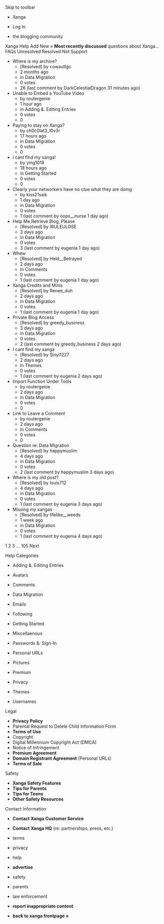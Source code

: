 Skip to toolbar

*   Xanga

*   Log In

*   the blogging community

Xanga Help Add New » **Most recently discussed** questions about Xanga… FAQs Unresolved Resolved Not Support

*   Where is my archive?
    *   \[Resolved\] by cowautlgc
    *   2 months ago
    *   in Data Migration
    *   0 votes
    *   26 (last comment by DarkCelestialDragon 31 minutes ago)
*   Unable to Embed a YouTube Video
    *   by routergenie
    *   1 hour ago
    *   in Adding &. Editing Entries
    *   0 votes
    *   0
*   Paying to stay on Xanga?
    *   by ch0c0lat3\_l0v3r
    *   17 hours ago
    *   in Data Migration
    *   0 votes
    *   0
*   i cant find my xanga!
    *   by ying1019
    *   18 hours ago
    *   in Getting Started
    *   0 votes
    *   0
*   Clearly your networkers have no clue what they are doing
    *   by kiss21ssik
    *   1 day ago
    *   in Data Migration
    *   0 votes
    *   1 (last comment by oops\_\_nurse 1 day ago)
*   Help Me Retrieve Blog, Please
    *   \[Resolved\] by IRULEULOSE
    *   3 days ago
    *   in Data Migration
    *   0 votes
    *   3 (last comment by eugenia 1 day ago)
*   Whew
    *   \[Resolved\] by Held\_\_Betrayed
    *   2 days ago
    *   in Comments
    *   0 votes
    *   1 (last comment by eugenia 1 day ago)
*   Xanga Credits and Minis
    *   \[Resolved\] by Renee\_duh
    *   2 days ago
    *   in Data Migration
    *   0 votes
    *   1 (last comment by eugenia 1 day ago)
*   Private Blog Access
    *   \[Resolved\] by greedy\_business
    *   3 days ago
    *   in Data Migration
    *   0 votes
    *   2 (last comment by greedy\_business 2 days ago)
*   I cant find my xanga
    *   \[Resolved\] by Sinyi1227
    *   2 days ago
    *   in Themes
    *   0 votes
    *   1 (last comment by eugenia 2 days ago)
*   Import Function Under Tools
    *   by routergenie
    *   2 days ago
    *   in Data Migration
    *   0 votes
    *   0
*   Link to Leave a Comment
    *   by routergenie
    *   2 days ago
    *   in Comments
    *   0 votes
    *   0
*   Question re: Data Migration
    *   \[Resolved\] by happymuslim
    *   4 days ago
    *   in Data Migration
    *   0 votes
    *   2 (last comment by happymuslim 3 days ago)
*   Where is my old post?
    *   \[Resolved\] by louis712
    *   4 days ago
    *   in Data Migration
    *   0 votes
    *   1 (last comment by eugenia 3 days ago)
*   Missing my xangas
    *   \[Resolved\] by lifelike\_\_weeds
    *   1 week ago
    *   in Data Migration
    *   0 votes
    *   1 (last comment by eugenia 4 days ago)

1 2 3 ... 105 Next

Help Categories

*   Adding &. Editing Entries
*   Avatars
*   Comments
*   Data Migration
*   Emails
*   Following
*   Getting Started
*   Miscellaenous

*   Passwords &. Sign-In
*   Personal URLs
*   Pictures
*   Premium
*   Privacy
*   Themes
*   Usernames

Legal

*   **Privacy Policy**
*   Parental Request to Delete Child Information Form
*   **Terms of Use**
*   Copyright
*   Digital Millennium Copyright Act (DMCA)
*   Notice of Infringement
*   **Premium Agreement**
*   **Domain Registrant Agreement** (Personal URLs)
*   **Terms of Sale**

Safety

*   **Xanga Safety Features**
*   **Tips for Parents**
*   **Tips for Teens**
*   **Other Safety Resources**

Contact Information

*   **Contact Xanga Customer Service**
*   **Contact Xanga HQ** (re: partnerships, press, etc.)

*   terms
*   privacy
*   help
*   **advertise**

*   safety
*   parents
*   law enforcement
*   **report inappropriate content**

*   **back to xanga frontpage »**